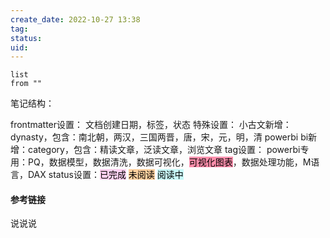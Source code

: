 ```yaml
---
create_date: 2022-10-27 13:38
tag: 
status: 
uid: 
---
```



```dataview
list 
from ""
```



笔记结构：

frontmatter设置：
文档创建日期，标签，状态 
	特殊设置：
		小古文新增：dynasty，包含：南北朝，两汉，三国两晋，唐，宋，元，明，清
		powerbi bi新增：category，包含：精读文章，泛读文章，浏览文章
tag设置：
	powerbi专用：PQ，数据模型，数据清洗，数据可视化，<mark style="background: #FF5582A6;">可视化图表</mark>，数据处理功能，M语言，DAX
status设置：<mark style="background: #FFB8EBA6;">已完成</mark> <mark style="background: #FFB86CA6;">未阅读</mark> <mark style="background: #ABF7F7A6;">阅读中</mark> 

#### 参考链接

说说说

